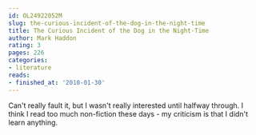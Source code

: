 ```yaml
---
id: OL24922052M
slug: the-curious-incident-of-the-dog-in-the-night-time
title: The Curious Incident of the Dog in the Night-Time
author: Mark Haddon
rating: 3
pages: 226
categories:
- literature
reads:
- finished_at: '2010-01-30'
---
```

Can't really fault it, but I wasn't really interested until halfway through. I think I read too much non-fiction these days - my criticism is that I didn't learn anything.

